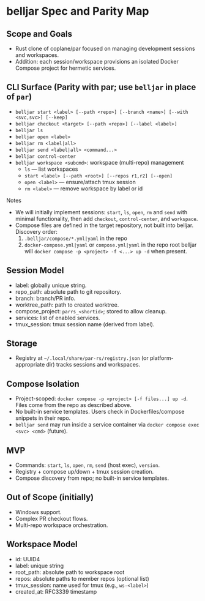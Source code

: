 # belljar Spec and Parity Map

## Scope and Goals
- Rust clone of coplane/par focused on managing development sessions and workspaces.
- Addition: each session/workspace provisions an isolated Docker Compose project for hermetic services.

## CLI Surface (Parity with par; use `belljar` in place of `par`)
- `belljar start <label> [--path <repo>] [--branch <name>] [--with <svc,svc>] [--keep]`
- `belljar checkout <target> [--path <repo>] [--label <label>]`
- `belljar ls`
- `belljar open <label>`
- `belljar rm <label|all>`
- `belljar send <label|all> <command...>`
- `belljar control-center`
- `belljar workspace <subcmd>`: workspace (multi-repo) management
  - `ls` — list workspaces
  - `start <label> [--path <root>] [--repos r1,r2] [--open]`
  - `open <label>` — ensure/attach tmux session
  - `rm <label>` — remove workspace by label or id

Notes
- We will initially implement sessions: `start`, `ls`, `open`, `rm` and `send` with minimal functionality, then add `checkout`, `control-center`, and `workspace`.
- Compose files are defined in the target repository, not built into belljar. Discovery order:
  1) `.belljar/compose/*.yml|yaml` in the repo
  2) `docker-compose.yml|yaml` or `compose.yml|yaml` in the repo root
  belljar will `docker compose -p <project> -f <...> up -d` when present.

## Session Model
- label: globally unique string.
- repo_path: absolute path to git repository.
- branch: branch/PR info.
- worktree_path: path to created worktree.
- compose_project: `parrs_<shortid>`; stored to allow cleanup.
- services: list of enabled services.
- tmux_session: tmux session name (derived from label).

## Storage
- Registry at `~/.local/share/par-rs/registry.json` (or platform-appropriate dir) tracks sessions and workspaces.

## Compose Isolation
- Project-scoped: `docker compose -p <project> [-f files...] up -d`. Files come from the repo as described above.
- No built-in service templates. Users check in Dockerfiles/compose snippets in their repo.
- `belljar send` may run inside a service container via `docker compose exec <svc> <cmd>` (future).

## MVP
- Commands: `start`, `ls`, `open`, `rm`, `send` (host exec), `version`.
- Registry + compose up/down + tmux session creation.
- Compose discovery from repo; no built-in service templates.

## Out of Scope (initially)
- Windows support.
- Complex PR checkout flows.
- Multi-repo workspace orchestration.
## Workspace Model
- id: UUID4
- label: unique string
- root_path: absolute path to workspace root
- repos: absolute paths to member repos (optional list)
- tmux_session: name used for tmux (e.g., `ws-<label>`)
- created_at: RFC3339 timestamp
